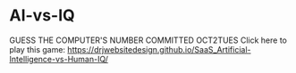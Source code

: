 # AI-vs-IQ
GUESS THE COMPUTER'S NUMBER
COMMITTED OCT2TUES
Click here to play this game: https://drjwebsitedesign.github.io/SaaS_Artificial-Intelligence-vs-Human-IQ/ 
